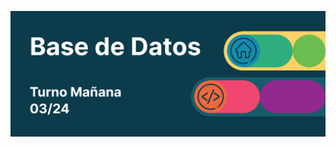 ![Logo de Base de Datos del turno mañana](https://github.com/casa-del-futuro/base-de-datos-tm-03-24/blob/main/banner.png)
